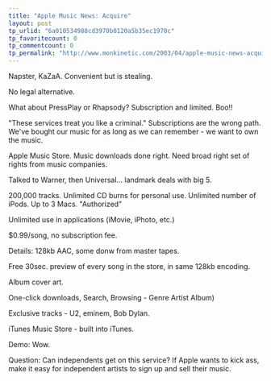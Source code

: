 ```yaml
---
title: "Apple Music News: Acquire"
layout: post
tp_urlid: "6a010534988cd3970b0120a5b35ec1970c"
tp_favoritecount: 0
tp_commentcount: 0
tp_permalink: "http://www.monkinetic.com/2003/04/apple-music-news-acquire.html"
---
```

Napster, KaZaA. Convenient but is stealing.

No legal alternative.

What about PressPlay or Rhapsody? Subscription and limited. Boo!!

&quot;These services treat you like a criminal.&quot; Subscriptions are the wrong path. We&#39;ve bought our music for as long as we can remember - we want to own the music.

Apple Music Store. Music downloads done right. Need broad right set of rights from music companies.

Talked to Warner, then Universal... landmark deals with big 5.

200,000 tracks. Unlimited CD burns for personal use. Unlimited number of iPods. Up to 3 Macs. &quot;Authorized&quot;

Unlimited use in applications (iMovie, iPhoto, etc.)

$0.99/song, no subscription fee.

Details: 128kb AAC, some donw from master tapes.

Free 30sec. preview of every song in the store, in same 128kb encoding.

Album cover art.

One-click downloads, Search, Browsing - Genre Artist Album)

Exclusive tracks - U2, eminem, Bob Dylan.

iTunes Music Store - built into iTunes.

Demo: Wow.

Question: Can independents get on this service? If Apple wants to kick ass, make it easy for independent artists to sign up and sell their music.
